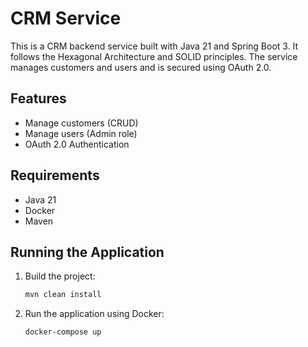 # CRM Service

This is a CRM backend service built with Java 21 and Spring Boot 3. It follows the Hexagonal Architecture and SOLID principles. The service manages customers and users and is secured using OAuth 2.0.

## Features
- Manage customers (CRUD)
- Manage users (Admin role)
- OAuth 2.0 Authentication

## Requirements
- Java 21
- Docker
- Maven

## Running the Application
1. Build the project:
    ```bash
    mvn clean install
2. Run the application using Docker:
    ```bash
    docker-compose up